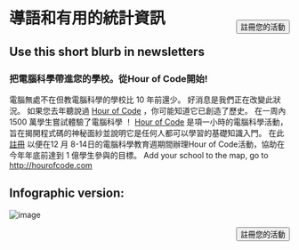 

[<button style="float: right; margin-top: 50px">註冊您的活動</button>](/#join)

# 導語和有用的統計資訊

## Use this short blurb in newsletters

### 把電腦科學帶進您的學校。從Hour of Code開始!

電腦無處不在但教電腦科學的學校比 10 年前還少。 好消息是我們正在改變此狀況。 如果您去年聽說過 [ Hour of Code](<%= hoc_uri('/') %>) ，你可能知道它已創造了歷史。 在一周內 1500 萬學生嘗試體驗了電腦科學 ！ [ Hour of Code](<%= hoc_uri('/') %>) 是項一小時的電腦科學活動，旨在揭開程式碼的神秘面紗並說明它是任何人都可以學習的基礎知識入門。 在此[ 註冊](<%= hoc_uri('/') %>) 以便在12 月 8-14日的電腦科學教育週期間辦理Hour of Code活動，協助在今年年底前達到 1 億學生參與的目標。 Add your school to the map, go to <http://hourofcode.com>

## Infographic version:

![image](http://code.org/images/fit-8000/Code.org_infographic.png)

<a style="display: block" href="/#join"><button style="float: right;">註冊您的活動</button></a>